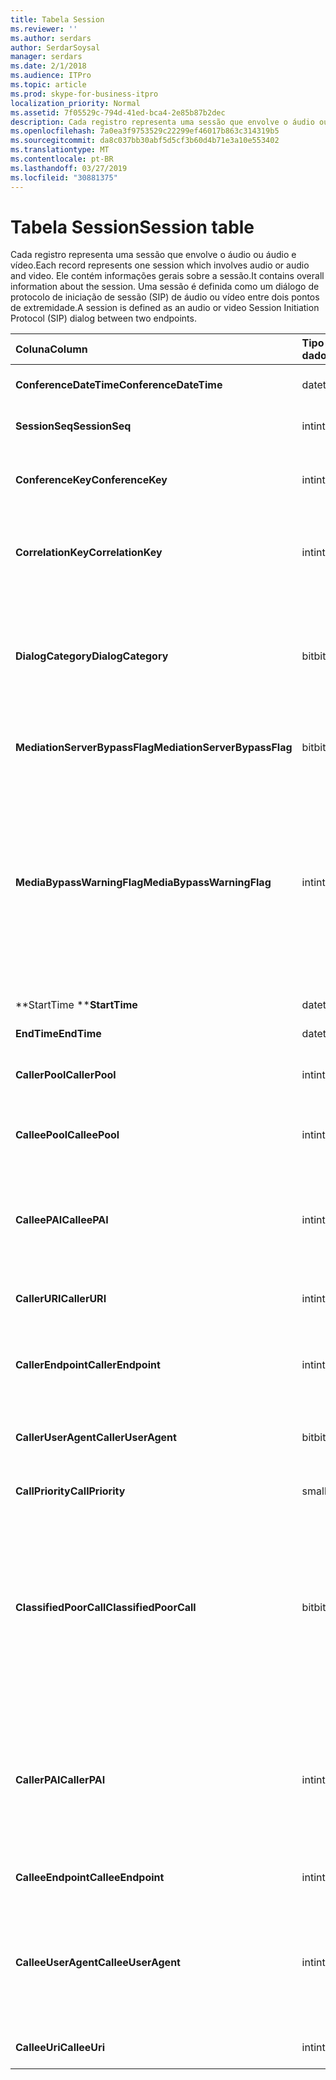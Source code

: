 ```yaml
---
title: Tabela Session
ms.reviewer: ''
ms.author: serdars
author: SerdarSoysal
manager: serdars
ms.date: 2/1/2018
ms.audience: ITPro
ms.topic: article
ms.prod: skype-for-business-itpro
localization_priority: Normal
ms.assetid: 7f05529c-794d-41ed-bca4-2e85b87b2dec
description: Cada registro representa uma sessão que envolve o áudio ou áudio e vídeo. Ele contém informações gerais sobre a sessão. Uma sessão é definida como um diálogo de protocolo de iniciação de sessão (SIP) de áudio ou vídeo entre dois pontos de extremidade.
ms.openlocfilehash: 7a0ea3f9753529c22299ef46017b863c314319b5
ms.sourcegitcommit: da8c037bb30abf5d5cf3b60d4b71e3a10e553402
ms.translationtype: MT
ms.contentlocale: pt-BR
ms.lasthandoff: 03/27/2019
ms.locfileid: "30881375"
---
```

# <a name="session-table"></a><span data-ttu-id="aaec1-105">Tabela Session</span><span class="sxs-lookup"><span data-stu-id="aaec1-105">Session table</span></span>
 
<span data-ttu-id="aaec1-106">Cada registro representa uma sessão que envolve o áudio ou áudio e vídeo.</span><span class="sxs-lookup"><span data-stu-id="aaec1-106">Each record represents one session which involves audio or audio and video.</span></span> <span data-ttu-id="aaec1-107">Ele contém informações gerais sobre a sessão.</span><span class="sxs-lookup"><span data-stu-id="aaec1-107">It contains overall information about the session.</span></span> <span data-ttu-id="aaec1-108">Uma sessão é definida como um diálogo de protocolo de iniciação de sessão (SIP) de áudio ou vídeo entre dois pontos de extremidade.</span><span class="sxs-lookup"><span data-stu-id="aaec1-108">A session is defined as an audio or video Session Initiation Protocol (SIP) dialog between two endpoints.</span></span>
  
|<span data-ttu-id="aaec1-109">**Coluna**</span><span class="sxs-lookup"><span data-stu-id="aaec1-109">**Column**</span></span>|<span data-ttu-id="aaec1-110">**Tipo de dados**</span><span class="sxs-lookup"><span data-stu-id="aaec1-110">**Data Type**</span></span>|<span data-ttu-id="aaec1-111">**Chave/índice**</span><span class="sxs-lookup"><span data-stu-id="aaec1-111">**Key/Index**</span></span>|<span data-ttu-id="aaec1-112">**Detalhes**</span><span class="sxs-lookup"><span data-stu-id="aaec1-112">**Details**</span></span>|
|:-----|:-----|:-----|:-----|
|<span data-ttu-id="aaec1-113">**ConferenceDateTime**</span><span class="sxs-lookup"><span data-stu-id="aaec1-113">**ConferenceDateTime**</span></span> <br/> |<span data-ttu-id="aaec1-114">datetime</span><span class="sxs-lookup"><span data-stu-id="aaec1-114">datetime</span></span>  <br/> |<span data-ttu-id="aaec1-115">Primária</span><span class="sxs-lookup"><span data-stu-id="aaec1-115">Primary</span></span>  <br/> |<span data-ttu-id="aaec1-116">Referenciado pela [Dialog table](dialog.md).</span><span class="sxs-lookup"><span data-stu-id="aaec1-116">Referenced from the [Dialog table](dialog.md).</span></span>  <br/> |
|<span data-ttu-id="aaec1-117">**SessionSeq**</span><span class="sxs-lookup"><span data-stu-id="aaec1-117">**SessionSeq**</span></span> <br/> |<span data-ttu-id="aaec1-118">int</span><span class="sxs-lookup"><span data-stu-id="aaec1-118">int</span></span>  <br/> |<span data-ttu-id="aaec1-119">Primária</span><span class="sxs-lookup"><span data-stu-id="aaec1-119">Primary</span></span>  <br/> |<span data-ttu-id="aaec1-120">Referenciado pela [Dialog table](dialog.md).</span><span class="sxs-lookup"><span data-stu-id="aaec1-120">Referenced from the [Dialog table](dialog.md).</span></span>  <br/> |
|<span data-ttu-id="aaec1-121">**ConferenceKey**</span><span class="sxs-lookup"><span data-stu-id="aaec1-121">**ConferenceKey**</span></span> <br/> |<span data-ttu-id="aaec1-122">int</span><span class="sxs-lookup"><span data-stu-id="aaec1-122">int</span></span>  <br/> |<span data-ttu-id="aaec1-123">Externa</span><span class="sxs-lookup"><span data-stu-id="aaec1-123">Foreign</span></span>  <br/> |<span data-ttu-id="aaec1-124">Chave de conferência.</span><span class="sxs-lookup"><span data-stu-id="aaec1-124">Conference key.</span></span> <span data-ttu-id="aaec1-125">Referenciado da [tabela de conferência](conference.md).</span><span class="sxs-lookup"><span data-stu-id="aaec1-125">Referenced from the [Conference table](conference.md).</span></span>  <br/> |
|<span data-ttu-id="aaec1-126">**CorrelationKey**</span><span class="sxs-lookup"><span data-stu-id="aaec1-126">**CorrelationKey**</span></span> <br/> |<span data-ttu-id="aaec1-127">int</span><span class="sxs-lookup"><span data-stu-id="aaec1-127">int</span></span>  <br/> |<span data-ttu-id="aaec1-128">Externa</span><span class="sxs-lookup"><span data-stu-id="aaec1-128">Foreign</span></span>  <br/> |<span data-ttu-id="aaec1-129">Chave de correlação.</span><span class="sxs-lookup"><span data-stu-id="aaec1-129">Correlation key.</span></span> <span data-ttu-id="aaec1-130">Referenciado da [tabela SessionCorrelation](sessioncorrelation.md).</span><span class="sxs-lookup"><span data-stu-id="aaec1-130">Referenced from the [SessionCorrelation table](sessioncorrelation.md).</span></span>  <br/> |
|<span data-ttu-id="aaec1-131">**DialogCategory**</span><span class="sxs-lookup"><span data-stu-id="aaec1-131">**DialogCategory**</span></span> <br/> |<span data-ttu-id="aaec1-132">bit</span><span class="sxs-lookup"><span data-stu-id="aaec1-132">bit</span></span>  <br/> | <br/> |<span data-ttu-id="aaec1-133">Categoria do diálogo; 0 é Skype para Business Server para a perna do servidor de mediação; 1 é o servidor de mediação para o trecho de gateway PSTN.</span><span class="sxs-lookup"><span data-stu-id="aaec1-133">Dialog category; 0 is Skype for Business Server to Mediation Server leg; 1 is Mediation Server to PSTN gateway leg.</span></span>  <br/> |
|<span data-ttu-id="aaec1-134">**MediationServerBypassFlag**</span><span class="sxs-lookup"><span data-stu-id="aaec1-134">**MediationServerBypassFlag**</span></span> <br/> |<span data-ttu-id="aaec1-135">bit</span><span class="sxs-lookup"><span data-stu-id="aaec1-135">bit</span></span>  <br/> ||<span data-ttu-id="aaec1-136">Sinalizador que indica se a chamada foi ignorada ou não.</span><span class="sxs-lookup"><span data-stu-id="aaec1-136">Flag indicating if the call was bypassed or not.</span></span>  <br/> |
|<span data-ttu-id="aaec1-137">**MediaBypassWarningFlag**</span><span class="sxs-lookup"><span data-stu-id="aaec1-137">**MediaBypassWarningFlag**</span></span> <br/> |<span data-ttu-id="aaec1-138">int</span><span class="sxs-lookup"><span data-stu-id="aaec1-138">int</span></span>  <br/> ||<span data-ttu-id="aaec1-139">Este campo, se presente, indica por que uma chamada não foi ignorada, mesmo se o desvio de correspondem de IDs.</span><span class="sxs-lookup"><span data-stu-id="aaec1-139">This field, if present, indicates why a call was not bypassed even if the bypass IDs matched.</span></span> <span data-ttu-id="aaec1-140">Skype para Business Server, somente um valor é definido.</span><span class="sxs-lookup"><span data-stu-id="aaec1-140">For Skype for Business Server, only one value is defined.</span></span>  <br/> <span data-ttu-id="aaec1-141">0x0001 - ID de desvio desconhecida adaptador de rede padrão.</span><span class="sxs-lookup"><span data-stu-id="aaec1-141">0x0001 - Unknown bypass ID for Default network adapter.</span></span>  <br/> |
|<span data-ttu-id="aaec1-142">**StartTime **</span><span class="sxs-lookup"><span data-stu-id="aaec1-142">**StartTime**</span></span> <br/> |<span data-ttu-id="aaec1-143">datetime</span><span class="sxs-lookup"><span data-stu-id="aaec1-143">datetime</span></span>  <br/> | <br/> |<span data-ttu-id="aaec1-144">Hora de início da chamada.</span><span class="sxs-lookup"><span data-stu-id="aaec1-144">Call start time.</span></span>  <br/> |
|<span data-ttu-id="aaec1-145">**EndTime**</span><span class="sxs-lookup"><span data-stu-id="aaec1-145">**EndTime**</span></span> <br/> |<span data-ttu-id="aaec1-146">datetime</span><span class="sxs-lookup"><span data-stu-id="aaec1-146">datetime</span></span>  <br/> | <br/> |<span data-ttu-id="aaec1-147">Hora de término da chamada.</span><span class="sxs-lookup"><span data-stu-id="aaec1-147">Call end time.</span></span>  <br/> |
|<span data-ttu-id="aaec1-148">**CallerPool**</span><span class="sxs-lookup"><span data-stu-id="aaec1-148">**CallerPool**</span></span> <br/> |<span data-ttu-id="aaec1-149">int</span><span class="sxs-lookup"><span data-stu-id="aaec1-149">int</span></span>  <br/> |<span data-ttu-id="aaec1-150">Externa</span><span class="sxs-lookup"><span data-stu-id="aaec1-150">Foreign</span></span>  <br/> |<span data-ttu-id="aaec1-151">O pool do chamador.</span><span class="sxs-lookup"><span data-stu-id="aaec1-151">The pool of the caller.</span></span> <span data-ttu-id="aaec1-152">Referenciado da [tabela de Pool](pool.md).</span><span class="sxs-lookup"><span data-stu-id="aaec1-152">Referenced from the [Pool table](pool.md).</span></span>  <br/> |
|<span data-ttu-id="aaec1-153">**CalleePool**</span><span class="sxs-lookup"><span data-stu-id="aaec1-153">**CalleePool**</span></span> <br/> |<span data-ttu-id="aaec1-154">int</span><span class="sxs-lookup"><span data-stu-id="aaec1-154">int</span></span>  <br/> |<span data-ttu-id="aaec1-155">Externa</span><span class="sxs-lookup"><span data-stu-id="aaec1-155">Foreign</span></span>  <br/> |<span data-ttu-id="aaec1-156">O pool do receptor da chamada.</span><span class="sxs-lookup"><span data-stu-id="aaec1-156">The pool of the call receiver.</span></span> <span data-ttu-id="aaec1-157">Referenciado da [tabela de Pool](pool.md).</span><span class="sxs-lookup"><span data-stu-id="aaec1-157">Referenced from the [Pool table](pool.md).</span></span>  <br/> |
|<span data-ttu-id="aaec1-158">**CalleePAI**</span><span class="sxs-lookup"><span data-stu-id="aaec1-158">**CalleePAI**</span></span> <br/> |<span data-ttu-id="aaec1-159">int</span><span class="sxs-lookup"><span data-stu-id="aaec1-159">int</span></span>  <br/> |<span data-ttu-id="aaec1-160">Externa</span><span class="sxs-lookup"><span data-stu-id="aaec1-160">Foreign</span></span>  <br/> |<span data-ttu-id="aaec1-161">URI do SIP na SIP declarada p identidade (PAI) do ponto de extremidade de recepção.</span><span class="sxs-lookup"><span data-stu-id="aaec1-161">SIP URI in the SIP p-asserted identity (PAI) of the receiving endpoint.</span></span> <span data-ttu-id="aaec1-162">Referenciado da [tabela do usuário](user-0.md).</span><span class="sxs-lookup"><span data-stu-id="aaec1-162">Referenced from the [User table](user-0.md).</span></span>  <br/> |
|<span data-ttu-id="aaec1-163">**CallerURI**</span><span class="sxs-lookup"><span data-stu-id="aaec1-163">**CallerURI**</span></span> <br/> |<span data-ttu-id="aaec1-164">int</span><span class="sxs-lookup"><span data-stu-id="aaec1-164">int</span></span>  <br/> |<span data-ttu-id="aaec1-165">Externa</span><span class="sxs-lookup"><span data-stu-id="aaec1-165">Foreign</span></span>  <br/> |<span data-ttu-id="aaec1-166">URI do chamador.</span><span class="sxs-lookup"><span data-stu-id="aaec1-166">Caller's URI.</span></span> <span data-ttu-id="aaec1-167">Referenciado da [tabela do usuário](user-0.md).</span><span class="sxs-lookup"><span data-stu-id="aaec1-167">Referenced from the [User table](user-0.md).</span></span>  <br/> |
|<span data-ttu-id="aaec1-168">**CallerEndpoint**</span><span class="sxs-lookup"><span data-stu-id="aaec1-168">**CallerEndpoint**</span></span> <br/> |<span data-ttu-id="aaec1-169">int</span><span class="sxs-lookup"><span data-stu-id="aaec1-169">int</span></span>  <br/> |<span data-ttu-id="aaec1-170">Externa</span><span class="sxs-lookup"><span data-stu-id="aaec1-170">Foreign</span></span>  <br/> |<span data-ttu-id="aaec1-171">Ponto de extremidade do chamador.</span><span class="sxs-lookup"><span data-stu-id="aaec1-171">Caller's endpoint.</span></span> <span data-ttu-id="aaec1-172">Referenciado da [tabela de ponto de extremidade](endpoint.md).</span><span class="sxs-lookup"><span data-stu-id="aaec1-172">Referenced from the [Endpoint table](endpoint.md).</span></span>  <br/> |
|<span data-ttu-id="aaec1-173">**CallerUserAgent**</span><span class="sxs-lookup"><span data-stu-id="aaec1-173">**CallerUserAgent**</span></span> <br/> |<span data-ttu-id="aaec1-174">bit</span><span class="sxs-lookup"><span data-stu-id="aaec1-174">bit</span></span>  <br/> |<span data-ttu-id="aaec1-175">Externa</span><span class="sxs-lookup"><span data-stu-id="aaec1-175">Foreign</span></span>  <br/> |<span data-ttu-id="aaec1-176">Agente de usuário do chamador.</span><span class="sxs-lookup"><span data-stu-id="aaec1-176">Caller's user agent.</span></span> <span data-ttu-id="aaec1-177">Referenciado da [tabela UserAgent](useragent.md).</span><span class="sxs-lookup"><span data-stu-id="aaec1-177">Referenced from the [UserAgent table](useragent.md).</span></span>  <br/> |
|<span data-ttu-id="aaec1-178">**CallPriority**</span><span class="sxs-lookup"><span data-stu-id="aaec1-178">**CallPriority**</span></span> <br/> |<span data-ttu-id="aaec1-179">smallint</span><span class="sxs-lookup"><span data-stu-id="aaec1-179">smallint</span></span>  <br/> ||<span data-ttu-id="aaec1-180">A prioridade desta chamada.</span><span class="sxs-lookup"><span data-stu-id="aaec1-180">The priority of this call.</span></span>  <br/> |
|<span data-ttu-id="aaec1-181">**ClassifiedPoorCall**</span><span class="sxs-lookup"><span data-stu-id="aaec1-181">**ClassifiedPoorCall**</span></span> <br/> |<span data-ttu-id="aaec1-182">bit</span><span class="sxs-lookup"><span data-stu-id="aaec1-182">bit</span></span>  <br/> ||<span data-ttu-id="aaec1-183">Esta coluna foi preterida e não é usada no Skype para Business Server.</span><span class="sxs-lookup"><span data-stu-id="aaec1-183">This column has been deprecated and is not used in Skype for Business Server.</span></span> <span data-ttu-id="aaec1-184">Em vez disso, essa informação é relatada em um bases de linha-media.</span><span class="sxs-lookup"><span data-stu-id="aaec1-184">Instead, this information is reported on a per-media line bases.</span></span> <span data-ttu-id="aaec1-185">Consulte a [tabela MediaLine](medialine-0.md) para obter mais informações.</span><span class="sxs-lookup"><span data-stu-id="aaec1-185">Refer to the [MediaLine table](medialine-0.md) for more information.</span></span> <br/> |
|<span data-ttu-id="aaec1-186">**CallerPAI**</span><span class="sxs-lookup"><span data-stu-id="aaec1-186">**CallerPAI**</span></span> <br/> |<span data-ttu-id="aaec1-187">int</span><span class="sxs-lookup"><span data-stu-id="aaec1-187">int</span></span>  <br/> |<span data-ttu-id="aaec1-188">Externa</span><span class="sxs-lookup"><span data-stu-id="aaec1-188">Foreign</span></span>  <br/> |<span data-ttu-id="aaec1-189">P-Asserted-Identity do usuário que fez a chamada.</span><span class="sxs-lookup"><span data-stu-id="aaec1-189">P-Asserted-Identity of the user who placed the call.</span></span> <span data-ttu-id="aaec1-190">P-Asserted-Identity (PAI) é usado para transmitir a verdadeira identidade do usuário que fez a chamada.</span><span class="sxs-lookup"><span data-stu-id="aaec1-190">The P-Asserted-Identity (PAI) is used to convey the true identity of the user who placed the call.</span></span>  <br/> |
|<span data-ttu-id="aaec1-191">**CalleeEndpoint**</span><span class="sxs-lookup"><span data-stu-id="aaec1-191">**CalleeEndpoint**</span></span> <br/> |<span data-ttu-id="aaec1-192">int</span><span class="sxs-lookup"><span data-stu-id="aaec1-192">int</span></span>  <br/> |<span data-ttu-id="aaec1-193">Externa</span><span class="sxs-lookup"><span data-stu-id="aaec1-193">Foreign</span></span>  <br/> |<span data-ttu-id="aaec1-194">Ponto de extremidade que recebeu a chamada.</span><span class="sxs-lookup"><span data-stu-id="aaec1-194">Endpoint that received the call.</span></span>  <br/> |
|<span data-ttu-id="aaec1-195">**CalleeUserAgent**</span><span class="sxs-lookup"><span data-stu-id="aaec1-195">**CalleeUserAgent**</span></span> <br/> |<span data-ttu-id="aaec1-196">int</span><span class="sxs-lookup"><span data-stu-id="aaec1-196">int</span></span>  <br/> |<span data-ttu-id="aaec1-197">Externa</span><span class="sxs-lookup"><span data-stu-id="aaec1-197">Foreign</span></span>  <br/> |<span data-ttu-id="aaec1-198">Agente de usuário empregado pelo usuário que recebeu a chamada.</span><span class="sxs-lookup"><span data-stu-id="aaec1-198">User agent employed by the user who received the call.</span></span> <span data-ttu-id="aaec1-199">Agentes de usuário representam um dispositivo de ponto de extremidade do cliente.</span><span class="sxs-lookup"><span data-stu-id="aaec1-199">User agents represent the client endpoint device.</span></span>  <br/> |
|<span data-ttu-id="aaec1-200">**CalleeUri**</span><span class="sxs-lookup"><span data-stu-id="aaec1-200">**CalleeUri**</span></span> <br/> |<span data-ttu-id="aaec1-201">int</span><span class="sxs-lookup"><span data-stu-id="aaec1-201">int</span></span>  <br/> |<span data-ttu-id="aaec1-202">Externa</span><span class="sxs-lookup"><span data-stu-id="aaec1-202">Foreign</span></span>  <br/> |<span data-ttu-id="aaec1-203">URI do SIP do usuário que recebeu a chamada.</span><span class="sxs-lookup"><span data-stu-id="aaec1-203">SIP URI of the user who received the call.</span></span>  <br/> |
   

